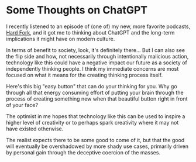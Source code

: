 # Some Thoughts on ChatGPT

I recently listened to an episode of (one of) my new, more favorite podcasts, [Hard Fork](https://www.nytimes.com/2022/10/04/podcasts/hard-fork-technology.html), and it got me to thinking about ChatGPT and the long-term implications it might have on modern culture.

In terms of benefit to society, look, it's definitely there... But I can also see the flip side and how, not necessarily through intentionally malicious action, technology like this could have a negative impact our future as a society of independently thinking people.  I think my immediate concerns are most focused on what it means for the creating thinking process itself.

Here's this big "easy button" that can do your thinking for you.  Why go through all that energy consuming effort of putting your brain through the process of creating something new when that beautiful button right in front of your face?

The optimist in me hopes that technology like this can be used to inspire a higher level of creativity or to perhaps spark creativity where it may not have existed otherwise.

The realist expects there to be some good to come of it, but that the good will eventually be overshadowed by more shady use cases, primarily driven by personal gain through the deceptive coercion of the masses.
